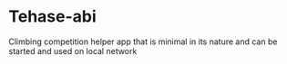 # Tehase-abi
Climbing competition helper app that is minimal in its nature and can be started and used on local network
